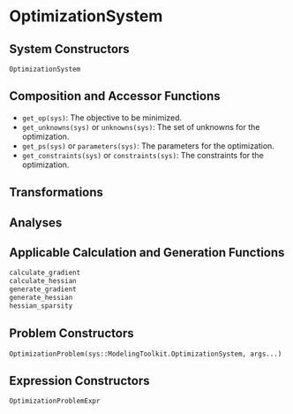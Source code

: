 # OptimizationSystem

## System Constructors

```@docs
OptimizationSystem
```

## Composition and Accessor Functions

  - `get_op(sys)`: The objective to be minimized.
  - `get_unknowns(sys)` or `unknowns(sys)`: The set of unknowns for the optimization.
  - `get_ps(sys)` or `parameters(sys)`: The parameters for the optimization.
  - `get_constraints(sys)` or `constraints(sys)`: The constraints for the optimization.

## Transformations

## Analyses

## Applicable Calculation and Generation Functions

```julia
calculate_gradient
calculate_hessian
generate_gradient
generate_hessian
hessian_sparsity
```

## Problem Constructors

```@docs
OptimizationProblem(sys::ModelingToolkit.OptimizationSystem, args...)
```

## Expression Constructors

```@docs
OptimizationProblemExpr
```
